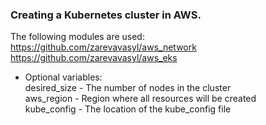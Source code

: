### Creating a Kubernetes cluster in AWS.

The following modules are used:<br />
https://github.com/zarevavasyl/aws_network<br />
https://github.com/zarevavasyl/aws_eks


* Optional variables:<br />
desired_size - The number of nodes in the cluster<br />
aws_region - Region where all resources will be created<br />
kube_config - The location of the kube_config file<br />